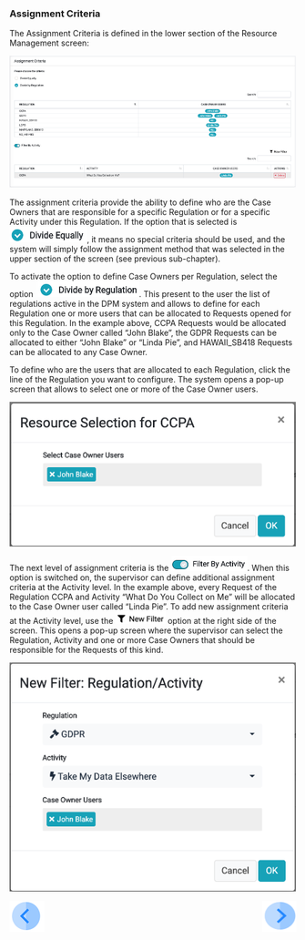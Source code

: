 

### Assignment Criteria 

The Assignment Criteria is defined in the lower section of the Resource Management screen:

 ![image](/articles/DPM/images/Figure_53_Assignment_Criteria.png)

The assignment criteria provide the ability to define who are the Case Owners that are responsible for a specific Regulation or for a specific Activity under this Regulation. 
If the option that is selected is  ![image](/articles/DPM/images/Figure_53_a_divide_equaly_icon.png), it means no special criteria should be used, and the system will simply follow the assignment method that was selected in the upper section of the screen (see previous sub-chapter).

To activate the option to define Case Owners per Regulation, select the option  ![image](/articles/DPM/images/Figure_53_b_divide_by_regulation_icon.png). This present to the user the list of regulations active in the DPM system and allows to define for each Regulation one or more users that can be allocated to Requests opened for this Regulation. In the example above, CCPA Requests would be allocated only to the Case Owner called “John Blake”, the GDPR Requests can be allocated to either “John Blake” or “Linda Pie”, and HAWAII_SB418 Requests can be allocated to any Case Owner. 

To define who are the users that are allocated to each Regulation, click the line of the Regulation you want to configure. The system opens a pop-up screen that allows to select one or more of the Case Owner users. 

 ![image](/articles/DPM/images/Figure_54_Resource_Selection.png)

The next level of assignment criteria is the  ![image](/articles/DPM/images/Figure_54_a_filter_by_activity_icon.png). When this option is switched on, the supervisor can define additional assignment criteria at the Activity level. In the example above, every Request of the Regulation CCPA and Activity “What Do You Collect on Me” will be allocated to the Case Owner user called “Linda Pie”. 
To add new assignment criteria at the Activity level, use the  ![image](/articles/DPM/images/Figure_54_b_new_filter_icon.png) option at the right side of the screen. This opens a pop-up screen where the supervisor can select the Regulation, Activity and one or more Case Owners that should be responsible for the Requests of this kind. 

 ![image](/articles/DPM/images/Figure_55_new_filter.png)



[![Previous](/articles/DPM/images/Previous.png)](/articles/DPM/07_Supervisor_User_Interface/03_Supervisor_User_Interface_Method.md)[<img align="right" width="60" height="54" src="/articles/DPM/images/Next.png">](/articles/DPM/07_Supervisor_User_Interface/README.md)

